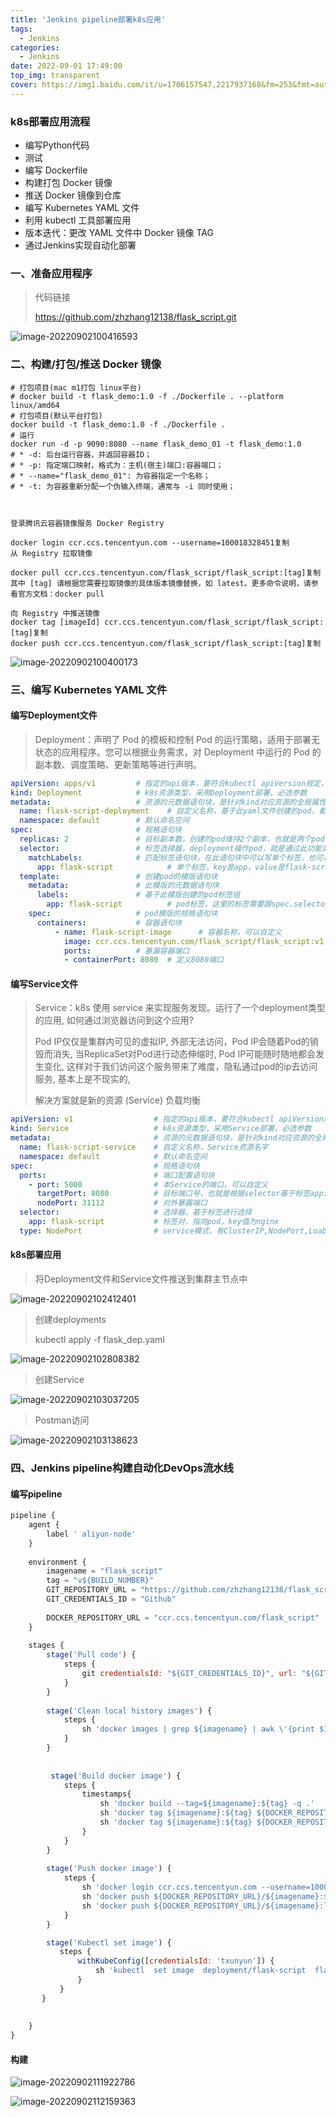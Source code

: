 ```yaml
---
title: 'Jenkins pipeline部署k8s应用'
tags:
  - Jenkins
categories:
  - Jenkins
date: 2022-09-01 17:49:00
top_img: transparent
cover: https://img1.baidu.com/it/u=1706157547,2217937168&fm=253&fmt=auto&app=138&f=JPG?w=889&h=500
---
```


### k8s部署应用流程

*  编写Python代码
* 测试
* 编写 Dockerfile
* 构建打包 Docker 镜像
* 推送 Docker 镜像到仓库
* 编写 Kubernetes YAML 文件
* 利用 kubectl 工具部署应用
* 版本迭代：更改 YAML 文件中 Docker 镜像 TAG
* 通过Jenkins实现自动化部署

### 一、准备应用程序

> 代码链接
>
> https://github.com/zhzhang12138/flask_script.git

![image-20220902100416593](https://picture-typora-bucket.oss-cn-shanghai.aliyuncs.com/typora/image-20220902100416593.png)

### 二、构建/打包/推送 Docker 镜像

```
# 打包项目(mac m1打包 linux平台)
# docker build -t flask_demo:1.0 -f ./Dockerfile . --platform linux/amd64
# 打包项目(默认平台打包)
docker build -t flask_demo:1.0 -f ./Dockerfile .
# 运行
docker run -d -p 9090:8080 --name flask_demo_01 -t flask_demo:1.0
# * -d: 后台运行容器，并返回容器ID；
# * -p: 指定端口映射，格式为：主机(宿主)端口:容器端口；
# * --name="flask_demo_01": 为容器指定一个名称；
# * -t: 为容器重新分配一个伪输入终端，通常与 -i 同时使用；



登录腾讯云容器镜像服务 Docker Registry

docker login ccr.ccs.tencentyun.com --username=100018328451复制
从 Registry 拉取镜像

docker pull ccr.ccs.tencentyun.com/flask_script/flask_script:[tag]复制
其中 [tag] 请根据您需要拉取镜像的具体版本镜像替换，如 latest。更多命令说明，请参看官方文档：docker pull

向 Registry 中推送镜像
docker tag [imageId] ccr.ccs.tencentyun.com/flask_script/flask_script:[tag]复制
docker push ccr.ccs.tencentyun.com/flask_script/flask_script:[tag]复制

```

![image-20220902100400173](https://picture-typora-bucket.oss-cn-shanghai.aliyuncs.com/typora/image-20220902100400173.png)

### 三、编写 Kubernetes YAML 文件

#### 编写Deployment文件

> Deployment：声明了 Pod 的模板和控制 Pod 的运行策略，适用于部署无状态的应用程序。您可以根据业务需求，对 Deployment 中运行的 Pod 的副本数、调度策略、更新策略等进行声明。

```yaml
apiVersion: apps/v1         # 指定的api版本，要符合kubectl apiVersion规定，v1是稳定版，必选参数
kind: Deployment            # k8s资源类型，采用Deployment部署，必选参数
metadata:                   # 资源的元数据语句块，是针对kind对应资源的全局属性，必选参数
  name: flask-script-deployment    # 自定义名称，基于此yaml文件创建的pod，都带有此处名称的前缀
  namespace: default        # 默认命名空间
spec:                       # 规格语句块
  replicas: 2               # 目标副本数，创建的pod维持2个副本，也就是两个pod
  selector:                 # 标签选择器，deployment操作pod，就是通过此功能实现的
    matchLabels:            # 匹配标签语句块，在此语句块中可以写单个标签，也可以写标签集合
      app: flask-script            # 单个标签，key是app，value是flask-script
  template:                 # 创建pod的模版语句块
    metadata:               # 此模版的元数据语句块
      labels:               # 基于此模版创建的pod标签组
        app: flask-script          # pod标签，这里的标签需要跟spec.selector.matchLabels中的标签保持一致
    spec:                   # pod模版的规格语句块
      containers:           # 容器语句块
          - name: flask-script-image      # 容器名称，可以自定义
            image: ccr.ccs.tencentyun.com/flask_script/flask_script:v1  # 容器镜像地址
            ports:          # 暴漏容器端口
            - containerPort: 8080  # 定义8080端口


```

#### 编写Service文件

> Service：k8s 使用 service 来实现服务发现。运行了一个deployment类型的应用, 如何通过浏览器访问到这个应用?
>
> Pod IP仅仅是集群内可见的虚拟IP, 外部无法访问，Pod IP会随着Pod的销毁而消失, 当ReplicaSet对Pod进行动态伸缩时, Pod IP可能随时随地都会发生变化, 这样对于我们访问这个服务带来了难度，隐私通过pod的ip去访问服务, 基本上是不现实的,
>
> 解决方案就是新的资源 (Service) 负载均衡

```yaml
apiVersion: v1                  # 指定的api版本，要符合kubectl apiVersion规定，v1是稳定版，必选参数
kind: Service                   # k8s资源类型，采用Service部署，必选参数
metadata:                       # 资源的元数据语句块，是针对kind对应资源的全局属性，必选参数
  name: flask-script-service    # 自定义名称，Service资源名字
  namespace: default            # 默认命名空间
spec:                           # 规格语句块
  ports:                        # 端口配置语句块
    - port: 5000                # 本Service的端口，可以自定义
      targetPort: 8080          # 目标端口号，也就是根据selector基于标签app: nginx选中的pod里容器的端口
      nodePort: 31112           # 对外暴露端口
  selector:                     # 选择器，基于标签进行选择
    app: flask-script           # 标签对，指向pod，key值为nginx
  type: NodePort                # service模式，有ClusterIP,NodePort,Loabalancer等
```

#### k8s部署应用

> 将Deployment文件和Service文件推送到集群主节点中

![image-20220902102412401](https://picture-typora-bucket.oss-cn-shanghai.aliyuncs.com/typora/image-20220902102412401.png)

> 创建deployments
>
> kubectl apply -f  flask_dep.yaml

![image-20220902102808382](https://picture-typora-bucket.oss-cn-shanghai.aliyuncs.com/typora/image-20220902102808382.png)

> 创建Service

![image-20220902103037205](https://picture-typora-bucket.oss-cn-shanghai.aliyuncs.com/typora/image-20220902103037205.png)

> Postman访问

![image-20220902103138623](https://picture-typora-bucket.oss-cn-shanghai.aliyuncs.com/typora/image-20220902103138623.png)

### 四、Jenkins pipeline构建自动化DevOps流水线

#### 编写pipeline

```javascript
pipeline {
    agent {
        label '	aliyun-node'
    }
    
    environment {
        imagename = "flask_script"
        tag = "v${BUILD_NUMBER}"
        GIT_REPOSITORY_URL = "https://github.com/zhzhang12138/flask_script.git"
        GIT_CREDENTIALS_ID = "Github"
         
        DOCKER_REPOSITORY_URL = "ccr.ccs.tencentyun.com/flask_script"       
    }
    
    stages {
        stage('Pull code') {
            steps {
                git credentialsId: "${GIT_CREDENTIALS_ID}", url: "${GIT_REPOSITORY_URL}"
            }
        }
        
        stage('Clean local history images') {
            steps {
                sh 'docker images | grep ${imagename} | awk \'{print $1":"$2}\' | xargs docker rmi || echo "DONE"'
            }
        }
        
        
         stage('Build docker image') {
            steps {
                timestamps{
                    sh 'docker build --tag=${imagename}:${tag} -q .'
                    sh 'docker tag ${imagename}:${tag} ${DOCKER_REPOSITORY_URL}/${imagename}:${tag}'
                    sh 'docker tag ${imagename}:${tag} ${DOCKER_REPOSITORY_URL}/${imagename}:latest'
                }
            }
        }
        
        stage('Push docker image') {
            steps {
                sh 'docker login ccr.ccs.tencentyun.com --username=100018328451 --password=Zt081998CJJ'
                sh 'docker push ${DOCKER_REPOSITORY_URL}/${imagename}:${tag}'
                sh 'docker push ${DOCKER_REPOSITORY_URL}/${imagename}:latest'
            }
        }

        stage('Kubectl set image') {
           steps {
               withKubeConfig([credentialsId: 'txunyun']) {
                   sh 'kubectl  set image  deployment/flask-script  flask-script-image=ccr.ccs.tencentyun.com/flask_script/flask_script:${tag}'
               }
           }
       }
        
        
    }
}
```

#### 构建

![image-20220902111922786](https://picture-typora-bucket.oss-cn-shanghai.aliyuncs.com/typora/image-20220902111922786.png)



![image-20220902112159363](https://picture-typora-bucket.oss-cn-shanghai.aliyuncs.com/typora/image-20220902112159363.png)











